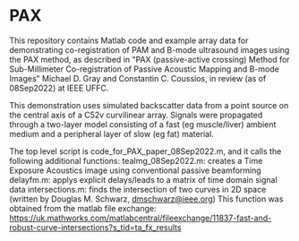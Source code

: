 # PAX
This repository contains Matlab code and example array data for demonstrating co-registration of PAM and B-mode ultrasound images using the PAX method, as described in "PAX (passive-active crossing) Method for Sub-Millimeter Co-registration of Passive Acoustic Mapping and B-mode Images"
Michael D. Gray and Constantin C. Coussios, in review (as of 08Sep2022) at IEEE UFFC.

This demonstration uses simulated backscatter data from a point source on the central axis of a C52v curvilinear array.
Signals were propagated through a two-layer model consisting of a fast (eg muscle/liver) ambient medium and a peripheral layer of slow (eg fat) material.

The top level script is code_for_PAX_paper_08Sep2022.m, and it calls the following additional functions:
  teaImg_08Sep2022.m: creates a Time Exposure Acoustics image using conventional passive beamforming
  delayfm.m:          applys explicit delays/leads to a matrix of time domain signal data
  intersections.m:    finds the intersection of two curves in 2D space (written by Douglas M. Schwarz, dmschwarz@ieee.org)
                      This function was obtained from the matlab file exchange:
                      https://uk.mathworks.com/matlabcentral/fileexchange/11837-fast-and-robust-curve-intersections?s_tid=ta_fx_results
